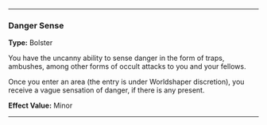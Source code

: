 ___
### Danger Sense
__Type:__ Bolster

You have the uncanny ability to sense danger in the form of traps, ambushes, among other forms of occult attacks to you and your fellows.

Once you enter an area (the entry is under Worldshaper discretion), you receive a vague sensation of danger, if there is any present.

__Effect Value:__ Minor

___